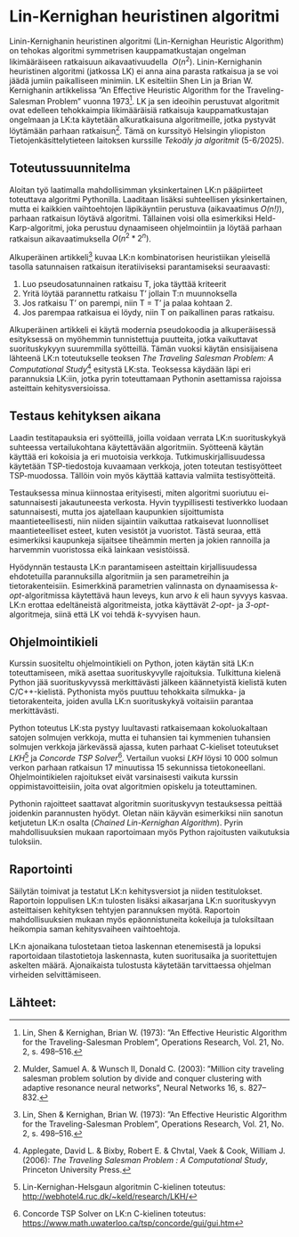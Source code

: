 # Lin-Kernighan heuristinen algoritmi

Linin-Kernighanin heuristinen algoritmi (Lin-Kernighan Heuristic Algorithm) on tehokas algoritmi symmetrisen kauppamatkustajan ongelman likimääräiseen ratkaisuun aikavaativuudella $~O(n^2)$. Linin-Kernighanin heuristinen algoritmi (jatkossa LK) ei anna aina parasta ratkaisua ja se voi jäädä jumiin paikalliseen minimiin. LK esiteltiin Shen Lin ja Brian W. Kernighanin artikkelissa ”An Effective Heuristic Algorithm for the Traveling-Salesman Problem” vuonna 1973[^1]. LK ja sen ideoihin perustuvat algoritmit ovat edelleen tehokkaimpia likimääräisiä ratkaisuja kauppamatkustajan ongelmaan ja LK:ta käytetään alkuratkaisuna algoritmeille, jotka pystyvät löytämään parhaan ratkaisun[^2]. Tämä on kurssityö Helsingin yliopiston Tietojenkäsittelytieteen laitoksen kurssille _Tekoäly ja algoritmit_ (5-6/2025).    

## Toteutussuunnitelma
Aloitan työ laatimalla mahdollisimman yksinkertainen LK:n pääpiirteet toteuttava algoritmi Pythonilla. Laaditaan lisäksi suhteellisen yksinkertainen, mutta ei kaikkien vaihtoehtojen läpikäyntiin perustuva (aikavaatimus *O(n!)*), parhaan ratkaisun löytävä algoritmi. Tällainen voisi olla esimerkiksi Held-Karp-algoritmi, joka perustuu dynaamiseen ohjelmointiin ja löytää parhaan ratkaisun aikavaatimuksella $O(n^2*2^n)$. 

Alkuperäinen artikkeli[^1] kuvaa LK:n kombinatorisen heuristiikan yleisellä tasolla satunnaisen ratkaisun iteratiiviseksi parantamiseksi seuraavasti:
1. Luo pseudosatunnainen ratkaisu T, joka täyttää kriteerit
2. Yritä löytää parannettu ratkaisu T’ jollain T:n muunnoksella
3. Jos ratkaisu T’ on parempi, niin T = T’ ja palaa kohtaan 2.
4. Jos parempaa ratkaisua ei löydy, niin T on paikallinen paras ratkaisu.

Alkuperäinen artikkeli ei käytä modernia pseudokoodia ja alkuperäisessä esityksessä on myöhemmin tunnistettuja puutteita, jotka vaikuttavat suorituskykyyn suuremmilla syötteillä. Tämän vuoksi käytän ensisijaisena lähteenä LK:n toteutukselle teoksen *The Traveling Salesman Problem: A Computational Study*[^3] esitystä LK:sta. Teoksessa käydään  läpi eri parannuksia LK:iin, jotka pyrin toteuttamaan Pythonin asettamissa rajoissa asteittain kehitysversioissa.

## Testaus kehityksen aikana
Laadin testitapauksia eri syötteillä, joilla voidaan verrata LK:n suorituskykyä suhteessa vertailukohtana käytettävään algoritmiin. Syötteenä käytän käyttää eri kokoisia ja eri muotoisia verkkoja. Tutkimuskirjallisuudessa käytetään TSP-tiedostoja kuvaamaan verkkoja, joten toteutan testisyötteet TSP-muodossa. Tällöin voin myös käyttää kattavia valmiita testisyötteitä. 

Testauksessa minua kiinnostaa erityisesti, miten algoritmi suoriutuu ei-satunnaisesti jakautuneesta verkosta. Hyvin tyypillisesti testiverkko luodaan satunnaisesti, mutta jos ajatellaan kaupunkien sijoittumista maantieteellisesti, niin niiden sijaintiin vaikuttaa ratkaisevat luonnolliset maantieteelliset esteet, kuten vesistöt ja vuoristot. Tästä seuraa, että esimerkiksi kaupunkeja sijaitsee tiheämmin merten ja jokien rannoilla ja harvemmin vuoristossa eikä lainkaan vesistöissä.

Hyödynnän testausta LK:n parantamiseen asteittain kirjallisuudessa ehdotetuilla parannuksilla algoritmiin ja sen parametreihin ja tietorakenteisiin. Esimerkkinä parametrien valinnasta on dynaamisessa *k-opt*-algoritmissa käytettävä haun leveys, kun arvo *k* eli haun syvyys kasvaa. LK:n erottaa edeltäneistä algoritmeista, jotka käyttävät *2-opt*- ja *3-opt*-algoritmeja, siinä että LK voi tehdä *k*-syvyisen haun. 

## Ohjelmointikieli
Kurssin suositeltu ohjelmointikieli on Python, joten käytän sitä LK:n toteuttamiseen, mikä asettaa suorituskyvylle rajoituksia. Tulkittuna kielenä Python jää suorituskyvyssä merkittävästi jälkeen käännetyistä kielistä kuten C/C++-kielistä. Pythonista myös puuttuu tehokkaita silmukka- ja tietorakenteita, joiden avulla LK:n suorituskykyä voitaisiin parantaa merkittävästi. 

Python toteutus LK:sta pystyy luultavasti ratkaisemaan kokoluokaltaan satojen solmujen verkkoja, mutta ei tuhansien tai kymmenien tuhansien solmujen verkkoja järkevässä ajassa, kuten parhaat C-kieliset toteutukset *LKH*[^4] ja *Concorde TSP Solver*[^5]. Vertailun vuoksi *LKH* löysi 10 000 solmun verkon parhaan ratkaisun 17 minuutissa 15 sekunnissa tietokoneellani. Ohjelmointikielen rajoitukset eivät varsinaisesti vaikuta kurssin oppimistavoitteisiin, joita ovat algoritmien opiskelu ja toteuttaminen. 

Pythonin rajoitteet saattavat algoritmin suorituskyvyn testauksessa peittää joidenkin parannusten hyödyt. Oletan näin käyvän esimerkiksi niin sanotun ketjutetun LK:n osalta (_Chained Lin-Kernighan Algorithm_). Pyrin mahdollisuuksien mukaan raportoimaan myös Python rajoitusten vaikutuksia tuloksiin.

## Raportointi
Säilytän toimivat ja testatut LK:n kehitysversiot ja niiden testitulokset. Raportoin loppulisen LK:n tulosten lisäksi aikasarjana LK:n suorituskyvyn asteittaisen kehityksen tehtyjen parannuksen myötä. Raportoin mahdollisuuksien mukaan myös epäonnistuneita kokeiluja ja tuloksiltaan heikompia saman kehitysvaiheen vaihtoehtoja. 

LK:n ajonaikana tulostetaan tietoa laskennan etenemisestä ja lopuksi raportoidaan tilastotietoja laskennasta, kuten suoritusaika ja suoritettujen askelten määrä. Ajonaikaista tulostusta käytetään tarvittaessa ohjelman virheiden selvittämiseen.

## Lähteet:
[^1]: Lin, Shen & Kernighan, Brian W. (1973): ”An Effective Heuristic Algorithm for the Traveling-Salesman Problem”, Operations Research, Vol. 21, No. 2, s. 498–516.

[^2]: Mulder, Samuel A. & Wunsch II, Donald C. (2003): ”Million city traveling salesman problem solution by divide and conquer clustering with adaptive resonance neural networks”, Neural Networks 16, s. 827–832.

[^3]: Applegate, David L. & Bixby, Robert E. & Chvtal,  Vaek & Cook, William J. (2006): *The Traveling Salesman Problem : A Computational Study*, Princeton University Press.

[^4]: Lin-Kernighan-Helsgaun algoritmin C-kielinen toteutus: http://webhotel4.ruc.dk/~keld/research/LKH/

[^5]: Concorde TSP Solver on LK:n C-kielinen toteutus: https://www.math.uwaterloo.ca/tsp/concorde/gui/gui.htm
